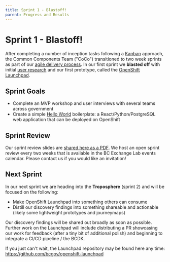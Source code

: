 ```yaml
---
title: Sprint 1 - Blastoff!
parent: Progress and Results
---
```

# Sprint 1 - Blastoff!
After completing a number of inception tasks following a [Kanban](https://www.atlassian.com/agile/kanban) approach, the Common Components Team ("CoCo") transitioned to two week sprints as part of our [agile delivery process](https://developer.gov.bc.ca/Agile-Delivery-Process/Agile-Delivery-Process). In our first sprint we **blasted off** with initial [user research](https://bcgov.github.io/common-components-wiki/user-research) and our first prototype, called the [OpenShift Launchpad](https://github.com/bcgov/openshift-launchpad).

## Sprint Goals
- Complete an MVP workshop and user interviews with several teams across government
- Create a simple [Hello World](https://en.wikipedia.org/wiki/%22Hello,_World!%22_program) boilerplate: a React/Python/PostgreSQL web application that can be deployed on OpenShift

## Sprint Review
Our sprint review slides are [shared here as a PDF](https://bcgov.github.io/common-components-wiki/media/sprint_slides/CoCo_Sprint_1-Blastoff.pdf). We host an open sprint review every two weeks that is available in the BC Exchange Lab events calendar. Please contact us if you would like an invitation!

## Next Sprint
In our next sprint we are heading into the **Troposphere** (sprint 2) and will be focused on the following:

- Make OpenShift Launchpad into something others can consume
- Distill our discovery findings into something shareable and actionable (likely some lightweight prototypes and journeymaps)

Our discovery findings will be shared out broadly as soon as possible. Further work on the Launchpad will include distributing a PR showcasing our work for feedback (after a tiny bit of additional polish) and beginning to integrate a CI/CD pipeline / the BCDK.

If you just can't wait, the Launchpad repository may be found here any time: https://github.com/bcgov/openshift-launchpad